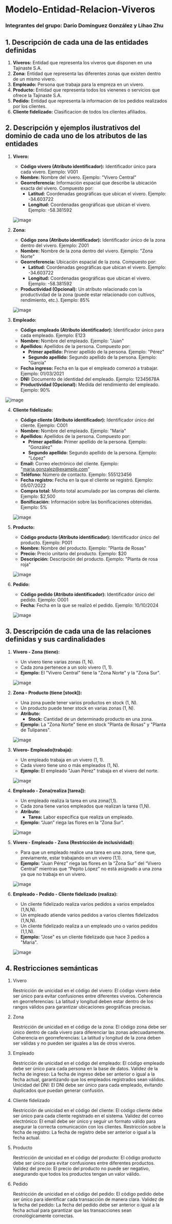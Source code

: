 # Modelo-Entidad-Relacion-Viveros
### Integrantes del grupo: Darío Domínguez González y Lihao Zhu
## 1. Descripción de cada una de las entidades definidas
1. **Viveros:** Entidad que representa los viveros que disponen en una Tajinaste S.A.
2. **Zona:** Entidad que representa las diferentes zonas que existen dentro de un mismo vivero.
3. **Empleado:** Persona que trabaja para la empreza en un vivero.
4. **Producto:** Entidad que representa todos los vienenes o servicios que ofrece la Tajinaste S.A.
5. **Pedido:** Entidad que representa la informacion de los pedidos realizados por los clientes.
6. **Cliente fidelizado:** Clasificacion de todos los clientes afiliados.
## 2. Descripción y ejemplos ilustrativos del dominio de cada uno de los atributos de las entidades
1. **Vivero:**

   - **Código vivero (Atributo identificador):** Identificador único para cada vivero. Ejemplo: V001
   - **Nombre:** Nombre del vivero. Ejemplo: "Vivero Central"
   - **Georreferencia:** Información espacial que describe la ubicación exacta del vivero. Compuesto por:
     - **Latitud:** Coordenadas geográficas que ubican el vivero. Ejemplo: -34.603722
     - **Longitud:** Coordenadas geográficas que ubican el vivero. Ejemplo: -58.381592
   
   ![image](https://github.com/user-attachments/assets/badf0c24-cc86-49ed-ae4e-fb890a7cf105)

2. **Zona:**

   - **Código zona (Atributo identificador):** Identificador único de la zona dentro del vivero. Ejemplo: Z001
   - **Nombre:** Nombre de la zona dentro del vivero. Ejemplo: "Zona Norte"
   - **Georreferencia:** Ubicación espacial de la zona. Compuesto por: 
     - **Latitud:** Coordenadas geográficas que ubican el vivero. Ejemplo: -34.603722
     - **Longitud:** Coordenadas geográficas que ubican el vivero. Ejemplo: -58.381592
   - **Productividad (Opcional):** Un atributo relacionado con la productividad de la zona (puede estar relacionado con cultivos, rendimiento, etc.). Ejemplo: 85%

   ![image](https://github.com/user-attachments/assets/789cb98f-a8e1-400e-a642-d58c2a19077c)

3. **Empleado:**

   - **Código empleado (Atributo identificador):** Identificador único para cada empleado. Ejemplo: E123
   - **Nombre:** Nombre del empleado. Ejemplo: "Juan"
   - **Apellidos:** Apellidos de la persona. Compuesto por:
     - **Primer apellido:** Primer apellido de la persona. Ejemplo: "Pérez"
     - **Segundo apellido:** Segundo apellido de la persona. Ejemplo: "García"
   - **Fecha ingreso:** Fecha en la que el empleado comenzó a trabajar. Ejemplo: 01/03/2021
   - **DNI:** Documento de identidad del empleado. Ejemplo: 12345678A
   - **Productividad (Opcional):** Medida del rendimiento del empleado. Ejemplo: 90%

  ![image](https://github.com/user-attachments/assets/820c637f-fb23-46a0-9a40-c02cacee92c5)

4. **Cliente fidelizado:**

   - **Código cliente (Atributo identificador):** Identificador único del cliente. Ejemplo: C001
   - **Nombre:** Nombre del empleado. Ejemplo: "María"
   - **Apellidos:** Apellidos de la persona. Compuesto por:
     - **Primer apellido:** Primer apellido de la persona. Ejemplo: "González"
     - **Segundo apellido:** Segundo apellido de la persona. Ejemplo: "López"
   - **Email:** Correo electrónico del cliente. Ejemplo: "maria.gonzalez@example.com"
   - **Teléfono:** Número de contacto. Ejemplo: 555123456
   - **Fecha registro:** Fecha en la que el cliente se registró. Ejemplo: 05/07/2022
   - **Compra total:** Monto total acumulado por las compras del cliente. Ejemplo: $2,500
   - **Bonificación:** Información sobre las bonificaciones obtenidas. Ejemplo: 5%
  
   ![image](https://github.com/user-attachments/assets/29fe9d2c-c884-4cec-a9c5-a45206f5acbb)

5. **Producto:**

   - **Código producto (Atributo identificador):** Identificador único del producto. Ejemplo: P001
   - **Nombre:** Nombre del producto. Ejemplo: "Planta de Rosas"
   - **Precio:** Precio unitario del producto. Ejemplo: $20
   - **Descripción:** Descripción del producto. Ejemplo: "Planta de rosa roja"
  
   ![image](https://github.com/user-attachments/assets/933448a6-37f3-4b4c-8fb9-b8639603e043)

6. **Pedido:**

   - **Código pedido (Atributo identificador):** Identificador único del pedido. Ejemplo: O001
   - **Fecha:** Fecha en la que se realizó el pedido. Ejemplo: 10/10/2024
  
   ![image](https://github.com/user-attachments/assets/9aedf578-6e80-40f2-9bb6-48de81f9eee4)

## 3. Descripción de cada una de las relaciones definidas y sus cardinalidades
1. **Vivero - Zona (tiene):**
   - Un vivero tiene varias zonas (1, N).
   - Cada zona pertenece a un solo vivero (1, 1).
   - **Ejemplo:** El "Vivero Central" tiene la "Zona Norte" y la "Zona Sur".
  
   ![image](https://github.com/user-attachments/assets/c04ae433-3881-4991-8215-fc9db71b330f)

2. **Zona - Producto (tiene [stock]):**
   - Una zona puede tener varios productos en stock (1, N).
   - Un producto puede tener stock en varias zonas (1, N).
   - **Atributo:**
     - **Stock:** Cantidad de un determinado producto en una zona.
   - **Ejemplo:** La "Zona Norte" tiene en stock "Planta de Rosas" y "Planta de Tulipanes".
  
   ![image](https://github.com/user-attachments/assets/bee0dc99-e40e-445d-9a11-63c36e99f021)

3. **Vivero- Empleado(trabaja):**
   - Un empleado trabaja en un vivero (1, 1).
   - Cada vivero tiene uno o más empleados (1, N).
   - **Ejemplo:** El empleado "Juan Pérez" trabaja en el vivero del norte.
  
   ![image](https://github.com/user-attachments/assets/1417be6d-c1d4-45f2-a94f-ebc6fbd77bd2)

4. **Empleado - Zona(realiza [tarea]):**
   - Un empleado realiza la tarea en una zona(1,1).
   - Cada zona tiene varios empleados que realizan la tarea (1,N).
   - **Atributo:**
     - **Tarea:** Labor específica que realiza un empleado.
   - **Ejemplo:** “Juan” riega las flores en la “Zona Sur”.
  
   ![image](https://github.com/user-attachments/assets/dcc535c1-f064-48a8-aca8-c83f3ac41f8f)

5. **Vivero - Empleado - Zona (Restricción de inclusividad):**
   - Para que un empleado realice una tarea en una zona, tiene que, previamente, estar trabajando en un vivero (1,1).
   - **Ejemplo:** “Juan Pérez” riega las flores en la “Zona Sur” del “Vivero Central” mientras que “Pepito López” no está asignado a una zona ya que no trabaja en un vivero.
  
   ![image](https://github.com/user-attachments/assets/e414945f-5421-41f6-ac91-3785b7ae278c)

6. **Empleado - Pedido - Cliente fidelizado (realiza):**
   - Un cliente fidelizado realiza varios pedidos a varios  empelados (1,N,N).
   - Un empleado atiende varios pedidos a varios clientes fidelizados (1,N,N).
   - Un cliente fidelizado realiza a un empleado uno o varios pedidos (1,1,N).
   - **Ejemplo:** "Jose" es un cliente fidelizado que hace 3 pedios a "Maria".
  
   ![image](https://github.com/user-attachments/assets/f675658d-eea7-49e1-b107-494b4b101de7)

## 4. Restricciones semánticas
1. Vivero

    Restricción de unicidad en el código del vivero: El código vivero debe ser único para evitar confusiones entre diferentes viveros.
    Coherencia en georreferencias: La latitud y longitud deben estar dentro de los rangos válidos para garantizar ubicaciones geográficas precisas.

2. Zona

    Restricción de unicidad en el código de la zona: El código zona debe ser único dentro de cada vivero para diferenciar las zonas adecuadamente.
    Coherencia en georreferencias: La latitud y longitud de la zona deben ser válidas y no pueden ser iguales a las de otros viveros.

3. Empleado

    Restricción de unicidad en el código del empleado: El código empleado debe ser único para cada persona en la base de datos.
    Validez de la fecha de ingreso: La fecha de ingreso debe ser anterior o igual a la fecha actual, garantizando que los empleados registrados sean válidos.
    Unicidad del DNI: El DNI debe ser único para cada empleado, evitando duplicados que puedan generar confusión.

4. Cliente fidelizado

    Restricción de unicidad en el código del cliente: El código cliente debe ser único para cada cliente registrado en el sistema.
    Validez del correo electrónico: El email debe ser único y seguir un formato válido para asegurar la correcta comunicación con los clientes.
    Restricción sobre la fecha de registro: La fecha de registro debe ser anterior o igual a la fecha actual.

5. Producto

    Restricción de unicidad en el código del producto: El código producto debe ser único para evitar confusiones entre diferentes productos.
    Validez del precio: El precio del producto no puede ser negativo, asegurando que todos los productos tengan un valor válido.

6. Pedido

    Restricción de unicidad en el código del pedido: El código pedido debe ser único para identificar cada transacción de manera clara.
    Validez de la fecha del pedido: La fecha del pedido debe ser anterior o igual a la fecha actual para garantizar que las transacciones sean cronológicamente correctas.
